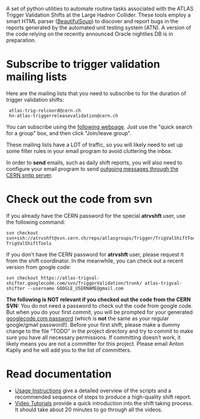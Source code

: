 A set of python utilities to automate routine tasks associated with the ATLAS Trigger Validation Shifts at the Large Hadron Collider. These tools employ a smart HTML parser ([BeautifulSoup](http://www.crummy.com/software/BeautifulSoup/)) to discover and report bugs in the reports generated by the automated unit testing system (ATN). A version of the code relying on the recently announced Oracle nightlies DB is in preparation.

# Subscribe to trigger validation mailing lists #

Here are the mailing lists that you need to subscribe to for the duration of trigger validation shifts:
```
 atlas-trig-relcoord@cern.ch
 hn-atlas-triggerreleasevalidation@cern.ch
```

You can subscribe using the [following webpage](https://groups.cern.ch/Pages/default.aspx). Just use the "quick search for a group" box, and then click "Join/leave group".

These mailing lists have a LOT of traffic, so you will likely need to set up some filter rules in your email program to avoid cluttering the inbox.

In order to **send** emails, such as daily shift reports, you will also need to configure your email program to send [outgoing messages through the CERN smtp server](https://espace.cern.ch/mmmservices-help/AccessingYourMailbox/Thunderbird/Pages/Configuration_Thunderbird3.aspx).

# Check out the code from svn #

If you already have the CERN password for the special **atrvshft** user, use the following command:
```
svn checkout svn+ssh://atrvshft@svn.cern.ch/reps/atlasgroups/Trigger/TrigValShiftTools/trunk TrigValShiftTools
```

If you don't have the CERN password for **atrvshft** user, please request it from the shift coordinator. In the meanwhile, you can check out a recent version from google code:
```
svn checkout https://atlas-trigval-shifter.googlecode.com/svn/TriggerValidation/trunk/ atlas-trigval-shifter --username GOOGLE_USERNAME@gmail.com
```

**The following is NOT relevant if you checked out the code from the CERN SVN:** You do not need a password to check out the code from google code. But when you do your first commit, you will be prompted for your generated [googlecode.com password](https://code.google.com/hosting/settings) (which is **not** the same as your regular google/gmail password!). Before your first shift, please make a dummy change to the file "TODO" in the project directory and try to commit to make sure you have all necessary permissions. If committing doesn't work, it likely means you are not a committer for this project. Please email Anton Kapliy and he will add you to the list of committers.

# Read documentation #
  * [Usage Instructions](UsageInstructions.md) give a detailed overview of the scripts and a recommended sequence of steps to produce a high-quality shift report.
  * [Video Tutorials](VideoTutorial.md) provide a quick introduction into the shift taking process. It should take about 20 minutes to go through all the videos.